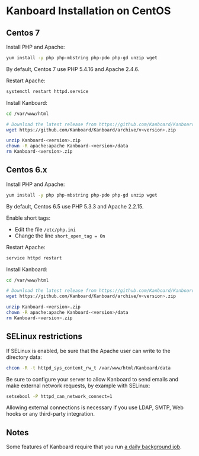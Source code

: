 Kanboard Installation on CentOS
===============================

Centos 7
--------

Install PHP and Apache:

```bash
yum install -y php php-mbstring php-pdo php-gd unzip wget
```

By default, Centos 7 use PHP 5.4.16 and Apache 2.4.6.

Restart Apache:

```bash
systemctl restart httpd.service
```

Install Kanboard:

```bash
cd /var/www/html

# Download the latest release from https://github.com/Kanboard/Kanboard/releases
wget https://github.com/Kanboard/Kanboard/archive/v<version>.zip

unzip Kanboard-<version>.zip
chown -R apache:apache Kanboard-<version>/data
rm Kanboard-<version>.zip
```

Centos 6.x
----------

Install PHP and Apache:

```bash
yum install -y php php-mbstring php-pdo php-gd unzip wget
```

By default, Centos 6.5 use PHP 5.3.3 and Apache 2.2.15.

Enable short tags:

- Edit the file `/etc/php.ini`
- Change the line `short_open_tag = On`

Restart Apache:

```bash
service httpd restart
```

Install Kanboard:

```bash
cd /var/www/html

# Download the latest release from https://github.com/Kanboard/Kanboard/releases
wget https://github.com/Kanboard/Kanboard/archive/v<version>.zip

unzip Kanboard-<version>.zip
chown -R apache:apache Kanboard-<version>/data
rm Kanboard-<version>.zip
```

SELinux restrictions
--------------------

If SELinux is enabled, be sure that the Apache user can write to the directory data:

```bash
chcon -R -t httpd_sys_content_rw_t /var/www/html/Kanboard/data
```

Be sure to configure your server to allow Kanboard to send emails and make external network requests, by example with SELinux:

```bash
setsebool -P httpd_can_network_connect=1
```

Allowing external connections is necessary if you use LDAP, SMTP, Web hooks or any third-party integration.

Notes
-----

Some features of Kanboard require that you run [a daily background job](cronjob.markdown).

